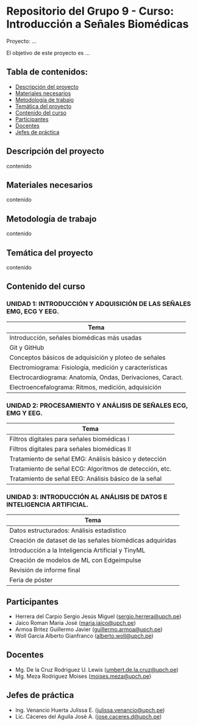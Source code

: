 
# Repositorio del Grupo 9 - Curso: Introducción a Señales Biomédicas

Proyecto: ...

El objetivo de este proyecto es ...

## Tabla de contenidos:

- [Descripción del proyecto](#descripcion-del-proyecto)
- [Materiales necesarios](#materiales-necesarios)
- [Metodología de trabajo](#metodologia-de-trabajo)
- [Temática del proyecto](#tematica-del-proyecto)
- [Contenido del curso](#contenido-del-curso)
- [Participantes](#participantes)
- [Docentes](#docentes)
- [Jefes de práctica](#jefes-de-práctica)

## Descripción del proyecto

contenido

## Materiales necesarios

contenido

## Metodología de trabajo

contenido

## Temática del proyecto

contenido

## Contenido del curso

### UNIDAD 1: INTRODUCCIÓN Y ADQUISICIÓN DE LAS SEÑALES EMG, ECG Y EEG.

| Tema                                                        | 
|-------------------------------------------------------------|
| Introducción, señales biomédicas más usadas                |
| Git y GitHub                                                |
| Conceptos básicos de adquisición y ploteo de señales       |
| Electromiograma: Fisiología, medición y características    |
| Electrocardiograma: Anatomía, Ondas, Derivaciones, Caract. |
| Electroencefalograma: Ritmos, medición, adquisición       |

### UNIDAD 2: PROCESAMIENTO Y ANÁLISIS DE SEÑALES ECG, EMG Y EEG.

| Tema                                                        | 
|-------------------------------------------------------------|
| Filtros digitales para señales biomédicas I                |
| Filtros digitales para señales biomédicas II               |
| Tratamiento de señal EMG: Análisis básico y detección      |
| Tratamiento de señal ECG: Algoritmos de detección, etc.    |
| Tratamiento de señal EEG: Análisis básico de la señal      |

### UNIDAD 3: INTRODUCCIÓN AL ANÁLISIS DE DATOS E INTELIGENCIA ARTIFICIAL.

| Tema                                                        | 
|-------------------------------------------------------------|
| Datos estructurados: Análisis estadístico                   |
| Creación de dataset de las señales biomédicas adquiridas    |
| Introducción a la Inteligencia Artificial y TinyML          |
| Creación de modelos de ML con Edgeimpulse                   |
| Revisión de informe final                                  |
| Feria de póster                                            |

## Participantes

- Herrera del Carpio Sergio Jesús Miguel (sergio.herrera@upch.pe)
- Jaico Roman Maria José                 (maria.jaico@upch.pe)
- Armoa Britez Guillermo Javier          (guillermo.armoa@upch.pe)
- Woll Garcia Alberto Gianfranco         (alberto.woll@upch.pe)

## Docentes

- Mg. De la Cruz Rodriguez U. Lewis      (umbert.de.la.cruz@upch.pe)
- Mg. Meza Rodriguez Moises              (moises.meza@upch.pe)

## Jefes de práctica

- Ing. Venancio Huerta Julissa E.        (julissa.venancio@upch.pe)
- Lic. Cáceres del Aguila José A.        (jose.caceres.d@upch.pe)



